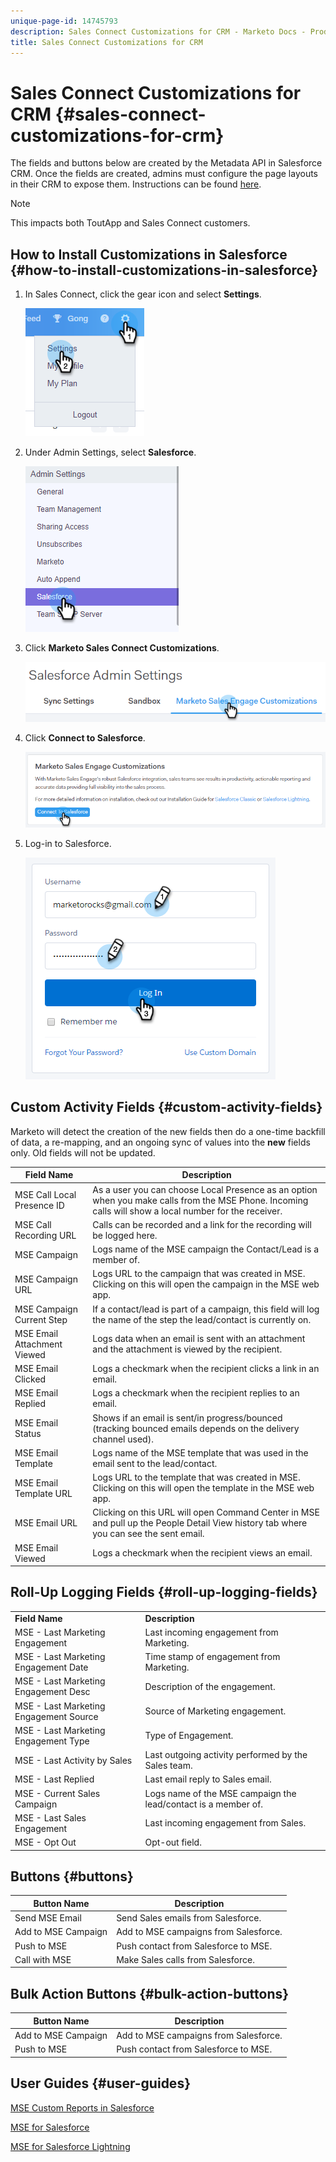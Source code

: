 ```yaml
---
unique-page-id: 14745793
description: Sales Connect Customizations for CRM - Marketo Docs - Product Documentation
title: Sales Connect Customizations for CRM
---
```


# Sales Connect Customizations for CRM {#sales-connect-customizations-for-crm}

The fields and buttons below are created by the Metadata API in Salesforce CRM. Once the fields are created, admins must configure the page layouts in their CRM to expose them. Instructions can be found [here](https://docs.marketo.com/display/docs/assets/marketo-sales-engage-for-salesforce-installation-and-success-guide.pdf).

>[!NOTE]
>
>This impacts both ToutApp and Sales Connect customers.

## How to Install Customizations in Salesforce {#how-to-install-customizations-in-salesforce}

1. In Sales Connect, click the gear icon and select **Settings**.

   ![](assets/one.png)

1. Under Admin Settings, select **Salesforce**.

   ![](assets/two.png)

1. Click **Marketo Sales Connect Customizations**.

   ![](assets/three.png)

1. Click **Connect to Salesforce**.

   ![](assets/four.png)

1. Log-in to Salesforce.

   ![](assets/five.png)

## Custom Activity Fields {#custom-activity-fields}

Marketo will detect the creation of the new fields then do a one-time backfill of data, a re-mapping, and an ongoing sync of values into the **new** fields only. Old fields will not be updated.

| **Field Name** |**Description** |
|---|---|
| MSE Call Local Presence ID |As a user you can choose Local Presence as an option when you make calls from the MSE Phone. Incoming calls will show a local number for the receiver. |
| MSE Call Recording URL |Calls can be recorded and a link for the recording will be logged here. |
| MSE Campaign |Logs name of the MSE campaign the Contact/Lead is a member of. |
| MSE Campaign URL |Logs URL to the campaign that was created in MSE. Clicking on this will open the campaign in the MSE web app. |
| MSE Campaign Current Step |If a contact/lead is part of a campaign, this field will log the name of the step the lead/contact is currently on. |
| MSE Email Attachment Viewed |Logs data when an email is sent with an attachment and the attachment is viewed by the recipient.  |
| MSE Email Clicked |Logs a checkmark when the recipient clicks a link in an email. |
| MSE Email Replied |Logs a checkmark when the recipient replies to an email. |
| MSE Email Status |Shows if an email is sent/in progress/bounced (tracking bounced emails depends on the delivery channel used). |
| MSE Email Template |Logs name of the MSE template that was used in the email sent to the lead/contact. |
| MSE Email Template URL |Logs URL to the template that was created in MSE. Clicking on this will open the template in the MSE web app. |
| MSE Email URL |Clicking on this URL will open Command Center in MSE and pull up the People Detail View history tab where you can see the sent email. |
| MSE Email Viewed |Logs a checkmark when the recipient views an email. |

## Roll-Up Logging Fields {#roll-up-logging-fields}

<table> 
 <colgroup> 
  <col> 
  <col> 
 </colgroup> 
 <tbody> 
  <tr> 
   <td><strong>Field Name</strong></td> 
   <td><strong>Description</strong></td> 
  </tr> 
  <tr> 
   <td>MSE - Last Marketing Engagement</td> 
   <td>Last incoming engagement from Marketing. </td> 
  </tr> 
  <tr> 
   <td>MSE - Last Marketing Engagement Date</td> 
   <td>Time stamp of engagement from Marketing.</td> 
  </tr> 
  <tr> 
   <td>MSE - Last Marketing Engagement Desc</td> 
   <td>Description of the engagement.</td> 
  </tr> 
  <tr> 
   <td>MSE - Last Marketing Engagement Source</td> 
   <td>Source of Marketing engagement.</td> 
  </tr> 
  <tr> 
   <td colspan="1">MSE - Last Marketing Engagement Type</td> 
   <td colspan="1">Type of Engagement.</td> 
  </tr> 
  <tr> 
   <td colspan="1">MSE - Last Activity by Sales<br></td> 
   <td colspan="1">Last outgoing activity performed by the Sales team.</td> 
  </tr> 
  <tr> 
   <td colspan="1">MSE - Last Replied</td> 
   <td colspan="1">Last email reply to Sales email.</td> 
  </tr> 
  <tr> 
   <td colspan="1">MSE - Current Sales Campaign</td> 
   <td colspan="1">Logs name of the MSE campaign the lead/contact is a member of.</td> 
  </tr> 
  <tr> 
   <td colspan="1">MSE - Last Sales Engagement</td> 
   <td colspan="1">Last incoming engagement from Sales. </td> 
  </tr> 
  <tr> 
   <td colspan="1">MSE - Opt Out</td> 
   <td colspan="1">Opt-out field.</td> 
  </tr> 
 </tbody> 
</table>

## Buttons {#buttons}

| **Button Name** |**Description** |
|---|---|
| Send MSE Email |Send Sales emails from Salesforce. |
| Add to MSE Campaign |Add to MSE campaigns from Salesforce. |
| Push to MSE |Push contact from Salesforce to MSE. |
| Call with MSE |Make Sales calls from Salesforce. |

## Bulk Action Buttons {#bulk-action-buttons}

| **Button Name** |**Description** |
|---|---|
| Add to MSE Campaign |Add to MSE campaigns from Salesforce. |
| Push to MSE |Push contact from Salesforce to MSE. |

## User Guides {#user-guides}

[MSE Custom Reports in Salesforce](https://docs.marketo.com/display/docs/assets/mse-custom-reports-in-sf.docx)

[MSE for Salesforce](https://docs.marketo.com/display/docs/assets/mse-for-sf-classic.pdf)

[MSE for Salesforce Lightning](https://s3.amazonaws.com/tout-user-store/salesforce/assets/SF+Guide+for+Lightning.pdf)
